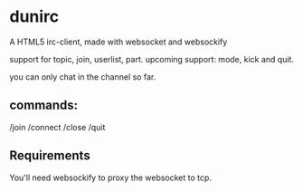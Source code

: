 dunirc
======

A HTML5 irc-client, made with websocket and websockify

support for topic, join, userlist, part.
upcoming support: mode, kick and quit.

you can only chat in the channel so far.

commands:
---------
/join
/connect
/close
/quit

Requirements
------------
You'll need websockify to proxy the websocket to tcp.